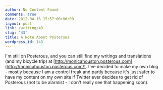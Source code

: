 ```yaml
---
author: No Content Found
comments: true
date: 2012-04-16 15:57:00+00:00
layout: post
link: /writing/43
slug: '43'
title: A Note About Posterous
wordpress_id: 143
---
```


I'm still on Posterous, and you can still find my writings and translations (and my bicycle trip) at [http://monicahouston.posterous.com](http://monicahouston.posterous.com/). I've decided to make my own blog - mostly because I am a control freak and partly because it's just safer to have my content on my own site if Twitter ever decides to get rid of Posterous (not to be alarmist - I don't really see that happening soon).
